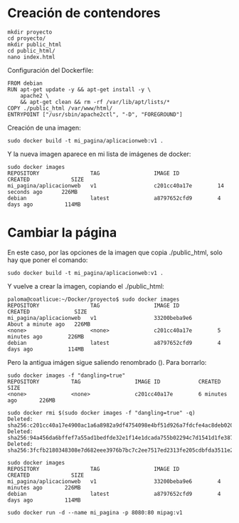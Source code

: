 # Creación de contendores
~~~
mkdir proyecto
cd proyecto/
mkdir public_html
cd public_html/
nano index.html
~~~

Configuración del Dockerfile:
~~~
FROM debian
RUN apt-get update -y && apt-get install -y \
    apache2 \
    && apt-get clean && rm -rf /var/lib/apt/lists/*
COPY ./public_html /var/www/html/
ENTRYPOINT ["/usr/sbin/apache2ctl", "-D", "FOREGROUND"]
~~~

Creación de una imagen:
~~~
sudo docker build -t mi_pagina/aplicacionweb:v1 .
~~~

Y la nueva imagen aparece en mi lista de imágenes de docker:
~~~
sudo docker images
REPOSITORY                TAG                 IMAGE ID            CREATED             SIZE
mi_pagina/aplicacionweb   v1                  c201cc40a17e        14 seconds ago      226MB
debian                    latest              a8797652cfd9        4 days ago          114MB
~~~

# Cambiar la página
En este caso, por las opciones de la imagen que copia ./public_html, solo hay que poner el comando:
~~~
sudo docker build -t mi_pagina/aplicacionweb:v1 .
~~~

Y vuelve a crear la imagen, copiando el ./public_html:
~~~
paloma@coatlicue:~/Docker/proyecto$ sudo docker images
REPOSITORY                TAG                 IMAGE ID            CREATED              SIZE
mi_pagina/aplicacionweb   v1                  33200beba9e6        About a minute ago   226MB
<none>                    <none>              c201cc40a17e        5 minutes ago        226MB
debian                    latest              a8797652cfd9        4 days ago           114MB
~~~

Pero la antigua imágen sigue saliendo renombrado (<none>). Para borrarlo:
~~~
sudo docker images -f "dangling=true"
REPOSITORY          TAG                 IMAGE ID            CREATED             SIZE
<none>              <none>              c201cc40a17e        6 minutes ago       226MB

sudo docker rmi $(sudo docker images -f "dangling=true" -q)
Deleted: sha256:c201cc40a17e4900ac1a6a8982a9df4754098e4bf51d926a7fdcfe4ac8deb020
Deleted: sha256:94a456da6bffef7a55ad1bedfde32e1f14e1dcada755b02294c7d1541d1fe387
Deleted: sha256:3fcfb2180348308e7d682eee3976b7bc7c2ee7517ed2313fe205cdbfda3511e2

sudo docker images
REPOSITORY                TAG                 IMAGE ID            CREATED             SIZE
mi_pagina/aplicacionweb   v1                  33200beba9e6        4 minutes ago       226MB
debian                    latest              a8797652cfd9        4 days ago          114MB
~~~

~~~
sudo docker run -d --name mi_pagina -p 8080:80 mipag:v1
~~~